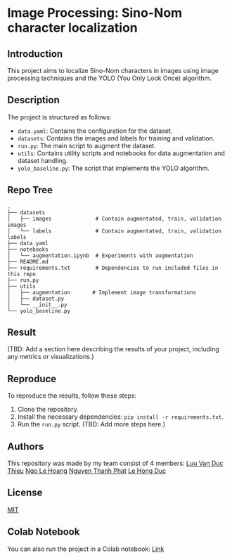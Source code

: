 # Image Processing: Sino-Nom character localization

## Introduction

This project aims to localize Sino-Nom characters in images using image processing techniques and the YOLO (You Only Look Once) algorithm.

## Description

The project is structured as follows:

- `data.yaml`: Contains the configuration for the dataset.
- `datasets`: Contains the images and labels for training and validation.
- `run.py`: The main script to augment the dataset.
- `utils`: Contains utility scripts and notebooks for data augmentation and dataset handling.
- `yolo_baseline.py`: The script that implements the YOLO algorithm.

## Repo Tree

```
.
├── datasets
│   ├── images              # Contain augmentated, train, validation images
│   └── labels              # Contain augmentated, train, validation labels
├── data.yaml
├── notebooks
│   └── augmentation.ipynb  # Experiments with augmentation
├── README.md
├── requirements.txt        # Dependencies to run included files in this repo
├── run.py
├── utils
│   ├── augmentation       # Implement image transformations
│   ├── dataset.py
│   └── __init__.py
└── yolo_baseline.py
```

## Result

(TBD: Add a section here describing the results of your project, including any metrics or visualizations.)

## Reproduce

To reproduce the results, follow these steps:

1. Clone the repository.
2. Install the necessary dependencies: `pip install -r requirements.txt`.
3. Run the `run.py` script.
   (TBD: Add more steps here.)

## Authors

This repository was made by my team consist of 4 members:
[Luu Van Duc Thieu](https://github.com/echodrift)
[Ngo Le Hoang](https://github.com/armistcxy)
[Nguyen Thanh Phat](https://github.com/aqu4holic)
[Le Hong Duc](https://github.com/tedomi2705)

## License

[MIT](https://choosealicense.com/licenses/mit/)

## Colab Notebook

You can also run the project in a Colab notebook: [Link](https://colab.research.google.com/drive/1cDcKd_3wE3Tx1GtuvY-uu9Q_HxoLI-3p?usp=sharing)
